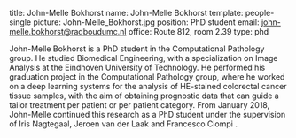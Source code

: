 title: John-Melle Bokhorst
name: John-Melle Bokhorst
template: people-single
picture: John-Melle_Bokhorst.jpg
position: PhD student
email: john-melle.bokhorst@radboudumc.nl
office: Route 812, room 2.39
type: phd

John-Melle Bokhorst is a PhD student in the Computational Pathology group. He studied Biomedical Engineering, with a specialization on Image Analysis at  the Eindhoven University of Technology. He performed his graduation project in the Computational Pathology group, where he worked on a deep learning systems for the analysis of HE-stained colorectal cancer tissue samples, with the aim of obtaining prognostic data that can guide a tailor treatment per patient or per patient category. From January 2018, John-Melle continued this research as a PhD student under the supervision of Iris Nagtegaal, Jeroen van der Laak and Francesco Ciompi .
